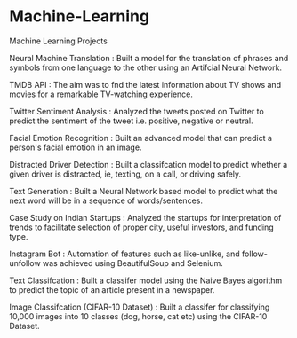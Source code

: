 # Machine-Learning
Machine Learning Projects

Neural Machine Translation :
Built a model for the translation of phrases and symbols from one language to the other using an Artifcial Neural Network.

TMDB API :
The aim was to fnd the latest information about TV shows and movies for a remarkable TV-watching experience.

Twitter Sentiment Analysis :
Analyzed the tweets posted on Twitter to predict the sentiment of the tweet i.e. positive, negative or neutral.

Facial Emotion Recognition :
Built an advanced model that can predict a person's facial emotion in an image. 

Distracted Driver Detection :
Built a classifcation model to predict whether a given driver is distracted, ie, texting, on a call, or driving safely.

Text Generation :
Built a Neural Network based model to predict what the next word will be in a sequence of words/sentences.

Case Study on Indian Startups :
Analyzed the startups for interpretation of trends to facilitate selection of proper city, useful investors, and funding type. 

Instagram Bot :
Automation of features such as like-unlike, and follow-unfollow was achieved using BeautifulSoup and Selenium. 

Text Classifcation :
Built a classifer model using the Naive Bayes algorithm to predict the topic of an article present in a newspaper.

Image Classifcation (CIFAR-10 Dataset) :
Built a classifer for classifying 10,000 images into 10 classes (dog, horse, cat etc) using the CIFAR-10 Dataset. 
